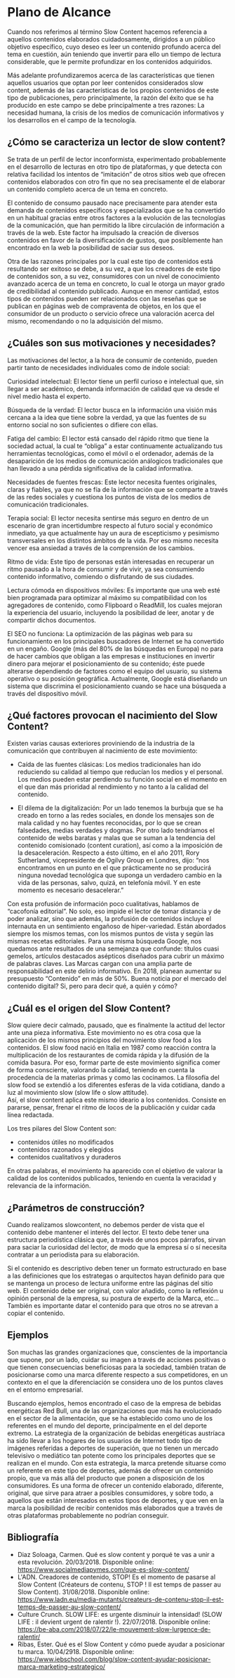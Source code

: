 # Plano de Alcance

Cuando nos referimos al término Slow Content hacemos referencia a aquellos contenidos elaborados cuidadosamente, dirigidos a un público objetivo específico, cuyo deseo es leer un contenido profundo acerca del tema en cuestión, aún teniendo que invertir para ello un tiempo de lectura considerable, que le permite profundizar en los contenidos adquiridos. 

Más adelante profundizaremos acerca de las características que tienen aquellos usuarios que optan por leer contenidos considerados slow content, además de las características de los propios contenidos de este tipo de publicaciones, pero principalmente, la razón del éxito que se ha producido en este campo se debe principalmente a tres razones: La necesidad humana, la crisis de los medios de comunicación informativos y los desarrollos en el campo de la tecnología.


## ¿Cómo se caracteriza un lector de slow content?
Se trata de un perfil de lector inconformista, experimentado probablemente en el desarrollo de lecturas en otro tipo de plataformas, y que detecta con relativa facilidad los intentos de “imitación” de otros sitios web que ofrecen contenidos elaborados con otro fin que no sea precisamente el de elaborar un contenido completo acerca de un tema en concreto.

El contenido de consumo pausado nace precisamente para atender esta demanda de contenidos específicos y especializados que se ha convertido en un habitual gracias entre otros factores a la evolución de las tecnologías de la comunicación, que han permitido la libre circulación de información a través de la web. Este factor ha impulsado la creación de diversos contenidos en favor de la diversificación de gustos, que posiblemente han encontrado en la web la posibilidad de saciar sus deseos. 

Otra de las razones principales por la cual este tipo de contenidos está resultando ser exitoso se debe, a su vez, a que los creadores de este tipo de contenidos son, a su vez, consumidores con un nivel de conocimiento avanzado acerca de un tema en concreto, lo cual le otorga un mayor grado de credibilidad al contenido publicado. Aunque en menor cantidad, estos tipos de contenidos pueden ser relacionados con las reseñas que se publican en páginas web de compraventa de objetos, en los que el consumidor de un producto o servicio ofrece una valoración acerca del mismo, recomendando o no la adquisición del mismo. 

## ¿Cuáles son sus motivaciones y necesidades?
Las motivaciones del lector, a la hora de consumir de contenido, pueden partir tanto de necesidades individuales como de índole social: 

Curiosidad intelectual: El lector tiene un perfil curioso e intelectual que, sin llegar a ser académico, demanda información de calidad que va desde el nivel medio hasta el experto.

Búsqueda de la verdad: El lector busca en la información una visión más cercana a la idea que tiene sobre la verdad, ya que las fuentes de su entorno social no son suficientes o difiere con ellas.

Fatiga del cambio: El lector está cansado del rápido ritmo que tiene la sociedad actual, la cual te “obliga” a estar continuamente actualizando tus herramientas tecnológicas, como el móvil o el ordenador, además de la desaparición de los medios de comunicación análogicos tradicionales que han llevado a una pérdida significativa de la calidad informativa. 

Necesidades de fuentes frescas: Este lector necesita fuentes originales, claras y fiables, ya que no se fía de la información que se comparte a través de las redes sociales y cuestiona los puntos de vista de los medios de comunicación tradicionales.

Terapia social: El lector necesita sentirse más seguro en dentro de un escenario de gran incertidumbre respecto al futuro social y económico inmediato, ya que actualmente hay un aura de escepticismo y pesimismo transversales en los distintos ámbitos de la vida. Por eso mismo necesita vencer esa ansiedad a través de la comprensión de los cambios.

Ritmo de vida: Este tipo de personas están interesadas en recuperar un ritmo pausado a la hora de consumir y de vivir, ya sea consumiendo contenido informativo, comiendo o disfrutando de sus ciudades.

Lectura cómoda en dispositivos móviles: Es importante que una web esté bien programada para optimizar al máximo su compatibilidad con los agregadores de contenido, como Flipboard o ReadMill, los cuales mejoran la experiencia del usuario, incluyendo la posibilidad de leer, anotar y de compartir dichos documentos. 

El SEO no funciona:  La optimización de las páginas web para su funcionamiento en los principales buscadores de Internet se ha convertido en un engaño. Google (más del 80% de las búsquedas en Europa) no para de hacer cambios que obligan a las empresas e instituciones en invertir dinero para mejorar el posicionamiento de su contenido; éste puede alterarse dependiendo de factores como el equipo del usuario, su sistema operativo o su posición geográfica. Actualmente, Google está diseñando un sistema que discrimina el posicionamiento cuando se hace una búsqueda a través del dispositivo móvil. 


## ¿Qué factores provocan el nacimiento del Slow Content?

Existen varias causas exteriores proviniendo de la industria de la comunicación que contribuyen al nacimiento de este movimiento: 

* Caída de las fuentes clásicas: Los medios tradicionales han ido reduciendo su calidad al tiempo que reducían los medios y el personal. Los medios pueden estar perdiendo su función social en el momento en el que dan más prioridad al rendimiento y no tanto a la calidad del contenido. 

* El dilema de la digitalización: Por un lado tenemos la burbuja que se ha creado en torno a las redes sociales, en donde los mensajes son de mala calidad y no hay fuentes reconocidas, por lo que se crean falsedades, medias verdades y dogmas. Por otro lado tendríamos el contenido de webs baratas y malas que se suman a la tendencia del contenido comisionado (content curation), así como a la imposición de la desaceleración. Respecto a ésto último, en el año 2011, Rory Sutherland, vicepresidente de Ogilvy Group en Londres, dijo: “nos encontramos en un punto en el que prácticamente no se producirá ninguna novedad tecnológica que suponga un verdadero cambio en la vida de las personas, salvo, quizá, en telefonía móvil. Y en este momento es necesario desacelerar.”

Con esta profusión de información poco cualitativas, hablamos de “cacofonía editorial”. No solo, eso impide el lector de tomar distancia y de poder analizar, sino que además, la profusión de contenidos incluye el internauta en un sentimiento engañoso de hiper-variedad. Están abordados siempre los mismos temas, con los mismos puntos de vista y según las mismas recetas editoriales. Para una misma búsqueda Google, nos quedamos ante resultados de una semejanza que confunde: títulos cuasi gemelos, artículos destacados asépticos diseñados para cubrir un máximo de palabras claves. 
Las Marcas cargan con una amplia parte de responsabilidad en este delirio informativo. En 2018,  planean aumentar su presupuesto “Contenido” en más de 50%. Buena noticia por el mercado del contenido digital? Si, pero para decir qué, a quién y cómo? 


## ¿Cuál es el origen del Slow Content?

Slow quiere decir calmado, pausado, que es finalmente la actitud del lector ante una pieza informativa. Este movimiento no es otra cosa que la aplicación de los mismos principios del movimiento slow food a los contenidos. El slow food nació en Italia en 1987 como reacción contra la multiplicación de los restaurantes de comida rápida y la difusión de la comida basura. Por eso, formar parte de este movimiento significa comer de forma consciente, valorando la calidad, teniendo en cuenta la procedencia de la materias primas y como las cocinamos. La filosofía del slow food se extendió a los diferentes esferas de la vida cotidiana, dando a luz al movimiento slow (slow life o slow attitude).  
Así, el slow content aplica este mismo ideario a los contenidos. Consiste en pararse, pensar, frenar el ritmo de locos de la publicación y cuidar cada línea redactada. 

Los tres pilares del Slow Content son:
* contenidos útiles no modificados 
* contenidos razonados y elegidos 
* contenidos cualitativos y duraderos 

En otras palabras, el movimiento ha aparecido con el objetivo de valorar la calidad de los contenidos publicados, teniendo en cuenta la veracidad y relevancia de la información. 


## ¿Parámetros de construcción?
Cuando realizamos slowcontent, no debemos perder de vista que el contenido debe mantener el interés del lector. El texto debe tener una estructura periodística clásica que, a través de unos pocos párrafos, sirvan para saciar la curiosidad del lector, de modo que la empresa sí o sí necesita contratar a un periodista para su elaboración. 

Si el contenido es descriptivo deben tener un formato estructurado en base a las definiciones que los estrategas o arquitectos hayan definido para que se mantenga un proceso de lectura uniforme entre las páginas del sitio web. El contenido debe ser original, con valor añadido, como la reflexión u opinión personal de la empresa, su postura de experto de la Marca, etc… También es importante datar el contenido para que otros no se atrevan a copiar el contenido. 

## Ejemplos 
Son muchas las grandes organizaciones que, conscientes de la importancia que supone, por un lado, cuidar su imagen a través de acciones positivas o que tienen consecuencias beneficiosas para la sociedad, también tratan de posicionarse como una marca diferente respecto a sus competidores, en un contexto en el que la diferenciación se considera uno de los puntos claves en el entorno empresarial. 

Buscando ejemplos, hemos encontrado el caso de la empresa de bebidas energéticas Red Bull, una de las organizaciones que más ha evolucionado en el sector de la alimentación, que se ha establecido como uno de los referentes en el mundo del deporte, principalmente en el del deporte extremo. La estrategia de la organización de bebidas energéticas austríaca ha sido llevar a los hogares de los usuarios de Internet todo tipo de imágenes referidas a deportes de superación, que no tienen un mercado televisivo o mediático tan potente como los principales deportes que se realizan en el mundo. 
Con esta estrategia, la marca pretende situarse como un referente en este tipo de deportes, además de ofrecer un contenido propio, que va más allá del producto que ponen a disposición de los consumidores. Es una forma de ofrecer un contenido elaborado, diferente, original, que sirve para atraer a posibles consumidores, y sobre todo, a aquellos que están interesados en estos tipos de deportes, y que ven en la marca la posibilidad de recibir contenidos más elaborados que a través de otras plataformas probablemente no podrían conseguir. 

## Bibliografía

* Diaz Soloaga, Carmen. Qué es slow content y porqué te vas a unir a esta revolución. 20/03/2018. Disponible online: https://www.socialmediapymes.com/que-es-slow-content/ 
* L'ADN. Creadores de contenido, STOP! Es el momento de pasarse al Slow Content (Créateurs de contenu, STOP ! Il est temps de passer au Slow Content). 31/08/2018. Disponible online: https://www.ladn.eu/media-mutants/createurs-de-contenu-stop-il-est-temps-de-passer-au-slow-content/ 
* Culture Crunch. SLOW LIFE: es urgente disminuir la intensidad! (SLOW LIFE : il devient urgent de ralentir !). 22/07/2018. Disponible online: https://be-aba.com/2018/07/22/le-mouvement-slow-lurgence-de-ralentir/
* Ribas, Ester. Qué es el Slow Content y cómo puede ayudar a posicionar tu marca. 10/04/2918. Disponible online: https://www.iebschool.com/blog/slow-content-ayudar-posicionar-marca-marketing-estrategico/
